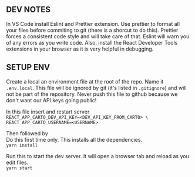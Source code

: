 ## DEV NOTES
In VS Code install Eslint and Prettier extension. Use prettier to format all your files before commiting to git (there is a shorcut to do this). Prettier forces a consistent code style and will take care of that. Eslint will warn you of any errors as you write code. Also, install the React Developer Tools extensions in your browser as it is very helpful in debugging.

## SETUP ENV
Create a local an environment file at the root of the repo. Name it `.env.local`. This file will be ignored by git (it's listed in `.gitignore`) and will not be part of the repository. Never push this file to github because we don't want our API keys going public!

In this file insert and restart server \
`REACT_APP_CARTO_DEV_API_KEY=<DEV_API_KEY_FROM_CARTO> \
REACT_APP_CARTO_USERNAME=<USERNAME>`

Then followed by \
Do this first time only. This installs all the dependencies. \
`yarn install`

Run this to start the dev server. It will open a browser tab and reload as you edit files. \
`yarn start`
